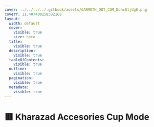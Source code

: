```yaml
---
cover: ../../../../.gitbook/assets/GARMOTH_DOT_COM_DohcQljUgE.png
coverY: 11.407400258382168
layout:
  width: default
  cover:
    visible: true
    size: hero
  title:
    visible: true
  description:
    visible: true
  tableOfContents:
    visible: true
  outline:
    visible: true
  pagination:
    visible: true
  metadata:
    visible: true
---
```


# 🟥 Kharazad Accesories Cup Mode

